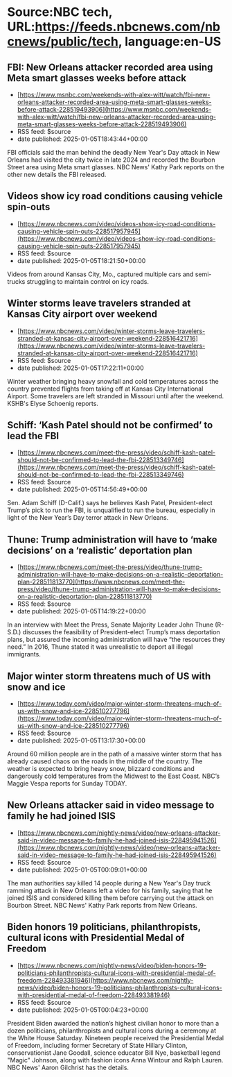 # Source:NBC tech, URL:https://feeds.nbcnews.com/nbcnews/public/tech, language:en-US

## FBI: New Orleans attacker recorded area using Meta smart glasses weeks  before attack
 - [https://www.msnbc.com/weekends-with-alex-witt/watch/fbi-new-orleans-attacker-recorded-area-using-meta-smart-glasses-weeks-before-attack-228519493906](https://www.msnbc.com/weekends-with-alex-witt/watch/fbi-new-orleans-attacker-recorded-area-using-meta-smart-glasses-weeks-before-attack-228519493906)
 - RSS feed: $source
 - date published: 2025-01-05T18:43:44+00:00

FBI officials said the man behind the deadly New Year's Day attack in New Orleans had visited the city twice in late 2024 and recorded the Bourbon Street area using Meta smart glasses. NBC News' Kathy Park reports on the other new details the FBI released.

## Videos show icy road conditions causing vehicle spin-outs
 - [https://www.nbcnews.com/video/videos-show-icy-road-conditions-causing-vehicle-spin-outs-228517957945](https://www.nbcnews.com/video/videos-show-icy-road-conditions-causing-vehicle-spin-outs-228517957945)
 - RSS feed: $source
 - date published: 2025-01-05T18:21:50+00:00

Videos from around Kansas City, Mo., captured multiple cars and semi-trucks struggling to maintain control on icy roads.

## Winter storms leave travelers stranded at Kansas City airport over weekend
 - [https://www.nbcnews.com/video/winter-storms-leave-travelers-stranded-at-kansas-city-airport-over-weekend-228516421716](https://www.nbcnews.com/video/winter-storms-leave-travelers-stranded-at-kansas-city-airport-over-weekend-228516421716)
 - RSS feed: $source
 - date published: 2025-01-05T17:22:11+00:00

Winter weather bringing heavy snowfall and cold temperatures across the country prevented flights from taking off at Kansas City International Airport. Some travelers are left stranded in Missouri until after the weekend. KSHB's Elyse Schoenig reports.

## Schiff: ‘Kash Patel should not be confirmed’ to lead the FBI
 - [https://www.nbcnews.com/meet-the-press/video/schiff-kash-patel-should-not-be-confirmed-to-lead-the-fbi-228513349746](https://www.nbcnews.com/meet-the-press/video/schiff-kash-patel-should-not-be-confirmed-to-lead-the-fbi-228513349746)
 - RSS feed: $source
 - date published: 2025-01-05T14:56:49+00:00

Sen. Adam Schiff (D-Calif.) says he believes Kash Patel, President-elect Trump’s pick to run the FBI, is unqualified to run the bureau, especially in light of the New Year’s Day terror attack in New Orleans.

## Thune: Trump administration will have to ‘make decisions’ on a ‘realistic’ deportation plan
 - [https://www.nbcnews.com/meet-the-press/video/thune-trump-administration-will-have-to-make-decisions-on-a-realistic-deportation-plan-228511813770](https://www.nbcnews.com/meet-the-press/video/thune-trump-administration-will-have-to-make-decisions-on-a-realistic-deportation-plan-228511813770)
 - RSS feed: $source
 - date published: 2025-01-05T14:19:22+00:00

In an interview with Meet the Press, Senate Majority Leader John Thune (R-S.D.) discusses the feasibility of President-elect Trump’s mass deportation plans, but assured the incoming administration will have “the resources they need.” In 2016, Thune stated it was unrealistic to deport all illegal immigrants.

## Major winter storm threatens much of US with snow and ice
 - [https://www.today.com/video/major-winter-storm-threatens-much-of-us-with-snow-and-ice-228510277796](https://www.today.com/video/major-winter-storm-threatens-much-of-us-with-snow-and-ice-228510277796)
 - RSS feed: $source
 - date published: 2025-01-05T13:17:30+00:00

Around 60 million people are in the path of a massive winter storm that has already caused chaos on the roads in the middle of the country. The weather is expected to bring heavy snow, blizzard conditions and dangerously cold temperatures from the Midwest to the East Coast. NBC’s Maggie Vespa reports for Sunday TODAY.

## New Orleans attacker said in video message to family he had joined ISIS
 - [https://www.nbcnews.com/nightly-news/video/new-orleans-attacker-said-in-video-message-to-family-he-had-joined-isis-228495941526](https://www.nbcnews.com/nightly-news/video/new-orleans-attacker-said-in-video-message-to-family-he-had-joined-isis-228495941526)
 - RSS feed: $source
 - date published: 2025-01-05T00:09:01+00:00

The man authorities say killed 14 people during a New Year's Day truck ramming attack in New Orleans left a video for his family, saying that he joined ISIS and considered killing them before carrying out the attack on Bourbon Street. NBC News' Kathy Park reports from New Orleans.

## Biden honors 19 politicians, philanthropists, cultural icons with Presidential Medal of Freedom
 - [https://www.nbcnews.com/nightly-news/video/biden-honors-19-politicians-philanthropists-cultural-icons-with-presidential-medal-of-freedom-228493381946](https://www.nbcnews.com/nightly-news/video/biden-honors-19-politicians-philanthropists-cultural-icons-with-presidential-medal-of-freedom-228493381946)
 - RSS feed: $source
 - date published: 2025-01-05T00:04:23+00:00

President Biden awarded the nation’s highest civilian honor to more than a dozen politicians, philanthropists and cultural icons during a ceremony at the White House Saturday. Nineteen people received the Presidential Medal of Freedom, including former Secretary of State Hillary Clinton, conservationist Jane Goodall, science educator Bill Nye, basketball legend "Magic" Johnson, along with fashion icons Anna Wintour and Ralph Lauren. NBC News' Aaron Gilchrist has the details.

